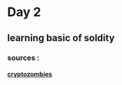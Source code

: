 # Day 2

## learning basic of soldity 
### sources :
#### [cryptozombies](https://cryptozombies.io/en/lesson/2)

